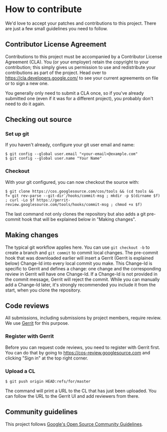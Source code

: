 # How to contribute

We'd love to accept your patches and contributions to this project. There are
just a few small guidelines you need to follow.

## Contributor License Agreement

Contributions to this project must be accompanied by a Contributor License
Agreement (CLA). You (or your employer) retain the copyright to your
contribution; this simply gives us permission to use and redistribute your
contributions as part of the project. Head over to
<https://cla.developers.google.com/> to see your current agreements on file or
to sign a new one.

You generally only need to submit a CLA once, so if you've already submitted one
(even if it was for a different project), you probably don't need to do it
again.

## Checking out source

### Set up git

If you haven't already, configure your git user email and name:

```shell
$ git config --global user.email "<your-email>@example.com"
$ git config --global user.name "Your Name"
```

### Checkout

With your git configured, you can now checkout the source with:

```shell
$ git clone https://cos.googlesource.com/cos/tools && (cd tools && f=`git rev-parse --git-dir`/hooks/commit-msg ; mkdir -p $(dirname $f) ; curl -Lo $f https://gerrit-review.googlesource.com/tools/hooks/commit-msg ; chmod +x $f)
```

The last command not only clones the repository but also adds a git pre-commit
hook that will be explained below in "Making changes".

## Making changes

The typical git workflow applies here. You can use `git checkout -b` to create a
branch and `git commit` to commit local changes. The pre-commit hook that was
downloaded earlier will insert a Gerrit (Gerrit is explained below) Change-Id
into every local commit you make. This Change-Id is specific to Gerrit and
defines a change: one change and the corresponding review in Gerrit will have
one Change-Id. If a Change-Id is not provided in the commit message, Gerrit will
reject the commit. While you can manually add a Change-Id later, it's strongly
recommended you include it from the start, when you clone the repository.

## Code reviews

All submissions, including submissions by project members, require review. We
use [Gerrit](https://gerrit-review.googlesource.com/Documentation/) for this
purpose.

### Register with Gerrit

Before you can request code reviews, you need to register with Gerrit first. You
can do that by going to <https://cos-review.googlesource.com> and clicking "Sign
in" at the top right corner.

### Upload a CL

```shell
$ git push origin HEAD:refs/for/master
```

The command will print a URL to the CL that has just been uploaded. You can
follow the URL to the Gerrit UI and add reviewers from there.

## Community guidelines

This project follows
[Google's Open Source Community Guidelines](https://opensource.google/conduct/).

